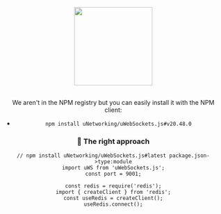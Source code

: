<div align="center">
<img src="https://raw.githubusercontent.com/uNetworking/uWebSockets/master/misc/logo.svg" height="180" /><br>
<br>

We aren't in the NPM registry but you can easily install it with the NPM client:
* `npm install uNetworking/uWebSockets.js#v20.48.0`


### :dart: The right approach

```
// npm install uNetworking/uWebSockets.js#latest package.json->type:module
import uWS from 'uWebSockets.js';
const port = 9001;

const redis = require('redis');
import { createClient } from 'redis';
const useRedis = createClient();
useRedis.connect();
```
